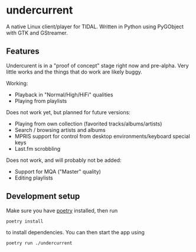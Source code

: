 # undercurrent

A native Linux client/player for TIDAL. Written in Python using PyGObject with GTK and GStreamer.

## Features

Undercurent is in a "proof of concept" stage right now and pre-alpha. Very little works and the things that do work are likely buggy.

Working:

* Playback in "Normal/High/HiFi" qualities
* Playing from playlists

Does not work yet, but planned for future versions:

* Playing from own collection (favorited tracks/albums/artists)
* Search / browsing artists and albums
* MPRIS support for control from desktop environments/keyboard special keys
* Last.fm scrobbling

Does not work, and will probably not be added:

* Support for MQA ("Master" quality)
* Editing playlists

## Development setup

Make sure you have [poetry](https://python-poetry.org/) installed, then run

    poetry install

to install dependencies. You can then start the app using

    poetry run ./undercurrent

